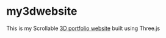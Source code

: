 # my3dwebsite

This is my Scrollable [3D portfolio website](https://euphoria99.github.io/my3dwebsite/) built using Three.js 
